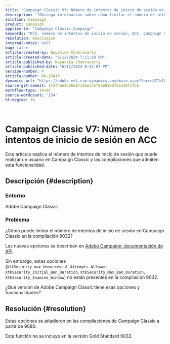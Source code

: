 ```yaml
---
title: "Campaign Classic V7: Número de intentos de inicio de sesión en ACC"
description: '"Obtenga información sobre cómo limitar el número de intentos de inicio de sesión de un usuario en Campaign Classic y las compilaciones que admiten esta funcionalidad".'
solution: Campaign
product: Campaign
applies-to: "Campaign Classic,Campaign"
keywords: "KCS, número de intentos de inicio de sesión, ACC, Campaign Classic V7, preguntas frecuentes, Adobe Campaign Classic, Adobe Campaign"
resolution: Resolution
internal-notes: null
bug: false
article-created-by: Nayanika Chakravarty
article-created-date: "6/12/2024 7:11:18 PM"
article-published-by: Nayanika Chakravarty
article-published-date: "6/12/2024 8:57:07 PM"
version-number: 4
article-number: KA-16410
dynamics-url: "https://adobe-ent.crm.dynamics.com/main.aspx?forceUCI=1&pagetype=entityrecord&etn=knowledgearticle&id=3a289d86-ef28-ef11-840a-000d3a3764e0"
source-git-commit: 1f4f4be453668712becb5f8ae81bdf6e330fcfc6
workflow-type: tm+mt
source-wordcount: '154'
ht-degree: 3%

---
```


# Campaign Classic V7: Número de intentos de inicio de sesión en ACC


Este artículo explica el número de intentos de inicio de sesión que puede realizar un usuario en Campaign Classic y las compilaciones que admiten esta funcionalidad.

## Descripción {#description}


### <b>Entorno</b>

Adobe Campaign Classic

### <b>Problema</b>

¿Cómo puede limitar el número de intentos de inicio de sesión en Campaign Classic en la compilación 9032?

Las nuevas opciones se describen en [Adobe Campaign: documentación de API](https://experienceleague.adobe.com/developer/campaign-api/api/sm-session-Logon.html).

Sin embargo, estas opciones (`XtkSecurity_max_Unsuccessul_Attempts_Allowed`, `XtkSecurity_Initial_Ban_Duration`, `XtkSecurity_Max_Ban_Duration`, `XtkSecurity_Examine_Window`) no están presentes en la compilación 9032.

¿Qué versión de Adobe Campaign Classic tiene esas opciones y funcionalidades?


## Resolución {#resolution}


Estas opciones se añadieron en las compilaciones de Campaign Classic a partir de 9080.

Esta función no se incluye en la versión Gold Standard 9032.
